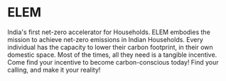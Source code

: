 # ELEM
India's first net-zero accelerator for Households.
ELEM embodies the mission to achieve net-zero emissions in Indian Households. Every individual has the capacity to lower their carbon footprint, in their own domestic space. Most of the times, all they need is a tangible incentive.
Come find your incentive to become carbon-conscious today!
Find your calling, and make it your reality!
